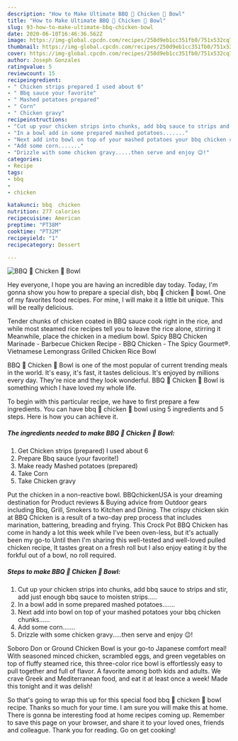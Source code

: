 ```yaml
---
description: "How to Make Ultimate BBQ 🍗 Chicken 🐔 Bowl"
title: "How to Make Ultimate BBQ 🍗 Chicken 🐔 Bowl"
slug: 93-how-to-make-ultimate-bbq-chicken-bowl
date: 2020-06-10T16:46:36.562Z
image: https://img-global.cpcdn.com/recipes/250d9eb1cc351fb0/751x532cq70/bbq-🍗-chicken-🐔-bowl-recipe-main-photo.jpg
thumbnail: https://img-global.cpcdn.com/recipes/250d9eb1cc351fb0/751x532cq70/bbq-🍗-chicken-🐔-bowl-recipe-main-photo.jpg
cover: https://img-global.cpcdn.com/recipes/250d9eb1cc351fb0/751x532cq70/bbq-🍗-chicken-🐔-bowl-recipe-main-photo.jpg
author: Joseph Gonzales
ratingvalue: 5
reviewcount: 15
recipeingredient:
- " Chicken strips prepared I used about 6"
- " Bbq sauce your favorite"
- " Mashed potatoes prepared"
- " Corn"
- " Chicken gravy"
recipeinstructions:
- "Cut up your chicken strips into chunks, add bbq sauce to strips and stir, add just enough bbq sauce to moisten strips....."
- "In a bowl add in some prepared mashed potatoes......."
- "Next add into bowl on top of your mashed potatoes your bbq chicken chunks......"
- "Add some corn......."
- "Drizzle with some chicken gravy.....then serve and enjoy 😉!"
categories:
- Recipe
tags:
- bbq
- 
- chicken

katakunci: bbq  chicken 
nutrition: 277 calories
recipecuisine: American
preptime: "PT38M"
cooktime: "PT32M"
recipeyield: "1"
recipecategory: Dessert

---
```



![BBQ 🍗 Chicken 🐔 Bowl](https://img-global.cpcdn.com/recipes/250d9eb1cc351fb0/751x532cq70/bbq-🍗-chicken-🐔-bowl-recipe-main-photo.jpg)

Hey everyone, I hope you are having an incredible day today. Today, I'm gonna show you how to prepare a special dish, bbq 🍗 chicken 🐔 bowl. One of my favorites food recipes. For mine, I will make it a little bit unique. This will be really delicious.

Tender chunks of chicken coated in BBQ sauce cook right in the rice, and while most steamed rice recipes tell you to leave the rice alone, stirring it Meanwhile, place the chicken in a medium bowl. Spicy BBQ Chicken Marinade - Barbecue Chicken Recipe - BBQ Chicken - The Spicy Gourmet®. Vietnamese Lemongrass Grilled Chicken Rice Bowl

BBQ 🍗 Chicken 🐔 Bowl is one of the most popular of current trending meals in the world. It's easy, it's fast, it tastes delicious. It's enjoyed by millions every day. They're nice and they look wonderful. BBQ 🍗 Chicken 🐔 Bowl is something which I have loved my whole life.


To begin with this particular recipe, we have to first prepare a few ingredients. You can have bbq 🍗 chicken 🐔 bowl using 5 ingredients and 5 steps. Here is how you can achieve it.

<!--inarticleads1-->

##### The ingredients needed to make BBQ 🍗 Chicken 🐔 Bowl:

1. Get  Chicken strips (prepared) I used about 6
1. Prepare  Bbq sauce (your favorite!)
1. Make ready  Mashed potatoes (prepared)
1. Take  Corn
1. Take  Chicken gravy


Put the chicken in a non-reactive bowl. BBQchickenUSA is your dreaming destination for Product reviews &amp; Buying advice from Outdoor gears including Bbq, Grill, Smokers to Kitchen and Dining. The crispy chicken skin at BBQ Chicken is a result of a two-day prep process that includes marination, battering, breading and frying. This Crock Pot BBQ Chicken has come in handy a lot this week while I&#39;ve been oven-less, but it&#39;s actually been my go-to Until then I&#39;m sharing this well-tested and well-loved pulled chicken recipe, It tastes great on a fresh roll but I also enjoy eating it by the forkful out of a bowl, no roll required. 

<!--inarticleads2-->

##### Steps to make BBQ 🍗 Chicken 🐔 Bowl:

1. Cut up your chicken strips into chunks, add bbq sauce to strips and stir, add just enough bbq sauce to moisten strips.....
1. In a bowl add in some prepared mashed potatoes.......
1. Next add into bowl on top of your mashed potatoes your bbq chicken chunks......
1. Add some corn.......
1. Drizzle with some chicken gravy.....then serve and enjoy 😉!


Soboro Don or Ground Chicken Bowl is your go-to Japanese comfort meal! With seasoned minced chicken, scrambled eggs, and green vegetables on top of fluffy steamed rice, this three-color rice bowl is effortlessly easy to pull together and full of flavor. A favorite among both kids and adults. We crave Greek and Mediterranean food, and eat it at least once a week! Made this tonight and it was delish! 

So that's going to wrap this up for this special food bbq 🍗 chicken 🐔 bowl recipe. Thanks so much for your time. I am sure you will make this at home. There is gonna be interesting food at home recipes coming up. Remember to save this page on your browser, and share it to your loved ones, friends and colleague. Thank you for reading. Go on get cooking!
